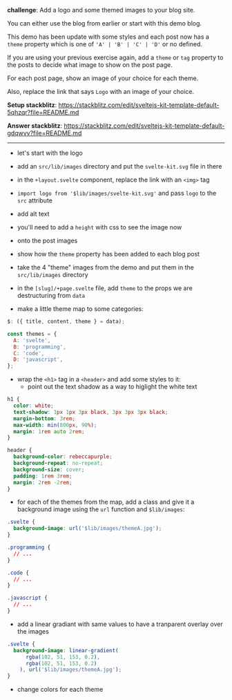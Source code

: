 **challenge**: Add a logo and some themed images to your blog site.

You can either use the blog from earlier or start with this demo blog.

This demo has been update with some styles and each post now has a `theme` property which is one of `'A' | 'B' | 'C' | 'D'` or no defined.

If you are using your previous exercise again, add a `theme` or `tag` property to the posts to decide what image to show on the post page.

For each post page, show an image of your choice for each theme.

Also, replace the link that says `Logo` with an image of your choice.

**Setup stackblitz**: https://stackblitz.com/edit/sveltejs-kit-template-default-5qhzqr?file=README.md

**Answer stackblitz**: https://stackblitz.com/edit/sveltejs-kit-template-default-gdqwvv?file=README.md

---

- let's start with the logo
- add an `src/lib/images` directory and put the `svelte-kit.svg` file in there
- in the `+layout.svelte` component, replace the link with an `<img>` tag
- `import logo from '$lib/images/svelte-kit.svg'` and pass `logo` to the `src` attribute
- add alt text
- you'll need to add a `height` with css to see the image now

- onto the post images
- show how the `theme` property has been added to each blog post
- take the 4 "theme" images from the demo and put them in the `src/lib/images` directory
- in the `[slug]/+page.svelte` file, add `theme` to the props we are destructuring from `data`
- make a little theme map to some categories:

```js
$: ({ title, content, theme } = data);

const themes = {
  A: 'svelte',
  B: 'programming',
  C: 'code',
  D: 'javascript',
};
```

- wrap the `<h1>` tag in a `<header>` and add some styles to it:
  - point out the text shadow as a way to higlight the white text

```css
h1 {
  color: white;
  text-shadow: 1px 1px 3px black, 3px 3px 3px black;
  margin-bottom: 3rem;
  max-width: min(800px, 90%);
  margin: 1rem auto 2rem;
}

header {
  background-color: rebeccapurple;
  background-repeat: no-repeat;
  background-size: cover;
  padding: 1rem 3rem;
  margin: 2rem -2rem;
}
```

- for each of the themes from the map, add a class and give it a background image using the `url` function and `$lib/images`:

```css
.svelte {
  background-image: url('$lib/images/themeA.jpg');
}

.programming {
  // ...
}

.code {
  // ...
}

.javascript {
  // ...
}
```

- add a linear gradiant with same values to have a tranparent overlay over the images

```css
.svelte {
  background-image: linear-gradient(
      rgba(102, 51, 153, 0.2),
      rgba(102, 51, 153, 0.2)
    ), url('$lib/images/themeA.jpg');
}
```

- change colors for each theme
